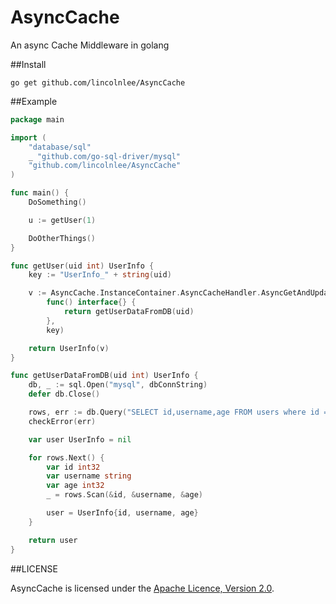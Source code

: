 AsyncCache
===========

An async Cache Middleware in golang

##Install

```shell
go get github.com/lincolnlee/AsyncCache

```

##Example

```go
package main

import (
	"database/sql"
	_ "github.com/go-sql-driver/mysql"
	"github.com/lincolnlee/AsyncCache"
)

func main() {
	DoSomething()

	u := getUser(1)

	DoOtherThings()
}

func getUser(uid int) UserInfo {
	key := "UserInfo_" + string(uid)

	v := AsyncCache.InstanceContainer.AsyncCacheHandler.AsyncGetAndUpdateData(
		func() interface{} {
			return getUserDataFromDB(uid)
		},
		key)

	return UserInfo(v)
}

func getUserDataFromDB(uid int) UserInfo {
	db, _ := sql.Open("mysql", dbConnString)
	defer db.Close()

	rows, err := db.Query("SELECT id,username,age FROM users where id = ?", uid)
	checkError(err)

	var user UserInfo = nil

	for rows.Next() {
		var id int32
		var username string
		var age int32
		_ = rows.Scan(&id, &username, &age)

		user = UserInfo{id, username, age}
	}

	return user
}

```

##LICENSE

AsyncCache is licensed under the [Apache Licence, Version 2.0](http://www.apache.org/licenses/LICENSE-2.0.html).